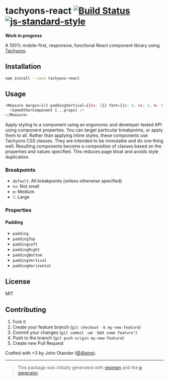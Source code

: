 # tachyons-react [![Build Status](https://secure.travis-ci.org/johnotander/tachyons-react.png?branch=master)](https://travis-ci.org/johnotander/tachyons-react) [![js-standard-style](https://img.shields.io/badge/code%20style-standard-brightgreen.svg?style=flat)](https://github.com/feross/standard)

__Work in progress__

A 100% mobile-first, responsive, functional React component library using [Tachyons](http://tachyons.io).

## Installation

```bash
npm install --save tachyons-react
```

## Usage

```javascript
<Measure margin={4} paddingVertical={{ns: 2}} font={{s: 4, ns: 3, m: 2, l: 1}}>
  <SomeOtherComponent {...props} />
</Measure>
```

Apply styling to a component using an ergonomic and developer tested API using component properties.
You can target particular breakpoints, or apply them to all.
Rather than applying inline styles, these components use Tachyons CSS classes.
They are intended to be immutable and do one thing well.
Resulting components become a composition of classes based on the properties and values specified.
This reduces page bloat and avoids style duplication.

### Breakpoints

- `default`: All breakpoints (unless otherwise specified)
- `ns`: Not small
- `m`: Medium
- `l`: Large

### Properties

#### Padding

- `padding`
- `paddingTop`
- `paddingLeft`
- `paddingRight`
- `paddingBottom`
- `paddingVertical`
- `paddingHorizontal`

## License

MIT

## Contributing

1. Fork it
2. Create your feature branch (`git checkout -b my-new-feature`)
3. Commit your changes (`git commit -am 'Add some feature'`)
4. Push to the branch (`git push origin my-new-feature`)
5. Create new Pull Request

Crafted with <3 by John Otander ([@4lpine](https://twitter.com/4lpine)).

***

> This package was initially generated with [yeoman](http://yeoman.io) and the [p generator](https://github.com/johnotander/generator-p.git).
